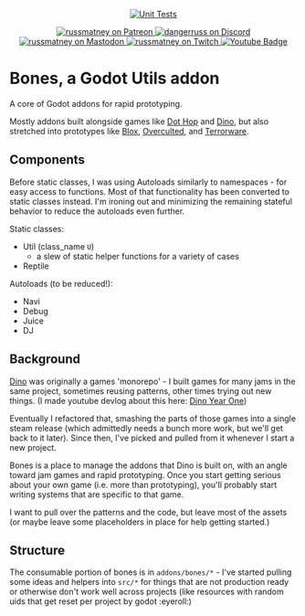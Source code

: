 <p align="center">
  <a href="https://github.com/russmatney/bones/actions/workflows/ci.yml"><img alt="Unit Tests" src="https://github.com/russmatney/bones/actions/workflows/ci.yml/badge.svg" /></a>
</p>

<p align="center">
  <a href="https://www.patreon.com/russmatney">
    <img alt="russmatney on Patreon" src=https://img.shields.io/badge/Patreon-Support%20this%20Project-%23f1465a?style=for-the-badge />
  </a>
  <a href="https://discord.gg/PQvfdApHFQ">
    <img alt="dangerruss on Discord" src="https://img.shields.io/discord/758750490015563776?style=for-the-badge&logo=discord&logoColor=fff&label=discord" />
  </a>
  <a href="https://mastodon.gamedev.place/@russmatney">
    <img alt="russmatney on Mastodon" src="https://img.shields.io/badge/Mastodon-teal?style=for-the-badge&logo=mastodon&logoColor=white" />
  </a>
  <a href="https://www.twitch.tv/russmatney">
    <img alt="russmatney on Twitch" src="https://img.shields.io/badge/Twitch-purple?style=for-the-badge&logo=twitch&logoColor=white" />
  </a>
  <a href="https://www.youtube.com/@russmatney">
    <img src="https://img.shields.io/badge/Youtube-red?style=for-the-badge&logo=youtube&logoColor=white" alt="Youtube Badge"/>
  </a>
</p>

# Bones, a Godot Utils addon

A core of Godot addons for rapid prototyping.

Mostly addons built alongside games like [Dot
Hop](https://github.com/russmatney/dothop) and
[Dino](https://github.com/russmatney/dino), but also stretched into prototypes
like [Blox](https://github.com/russmatney/blox),
[Overculted](https://github.com/moonstorm-clerics/overculted-prototype), and
[Terrorware](https://github.com/moonstorm-clerics/terrorware-prototype).

## Components

Before static classes, I was using Autoloads similarly to namespaces - for easy
access to functions. Most of that functionality has been converted to static
classes instead. I'm ironing out and minimizing the remaining stateful behavior
to reduce the autoloads even further.

Static classes:

- Util (class_name `U`)
  - a slew of static helper functions for a variety of cases
- Reptile

Autoloads (to be reduced!):

- Navi
- Debug
- Juice
- DJ

## Background

[Dino](https://github.com/russmatney/dino) was originally a games 'monorepo' - I
built games for many jams in the same project, sometimes reusing patterns, other times
trying out new things. (I made youtube devlog about this here:
[Dino Year One](https://www.youtube.com/watch?v=9cyAnNLGrZI))

Eventually I refactored that, smashing the parts of those games into a single
steam release (which admittedly needs a bunch more work, but we'll get back to
it later). Since then, I've picked and pulled from it whenever I start a new
project.

Bones is a place to manage the addons that Dino is built on, with an angle
toward jam games and rapid prototyping. Once you start getting serious about
your own game (i.e. more than prototyping), you'll probably start writing
systems that are specific to that game.

I want to pull over the patterns and the code, but leave most of the assets
(or maybe leave some placeholders in place for help getting started.)


## Structure

The consumable portion of bones is in `addons/bones/*` - I've started pulling
some ideas and helpers into `src/*` for things that are not production ready or
otherwise don't work well across projects (like resources with random uids that
get reset per project by godot :eyeroll:)



